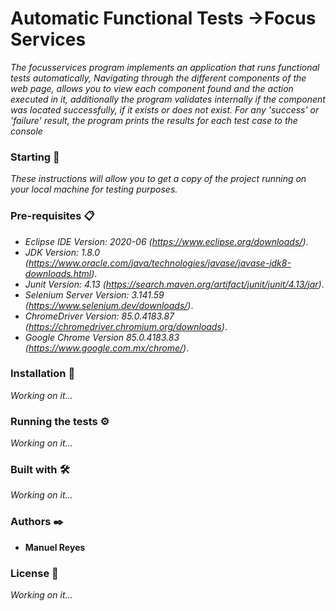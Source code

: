 # Automatic Functional Tests ->Focus Services 
_The focusservices program implements an application that runs functional tests automatically,
Navigating through the different components of the web page, allows you to view each component found
and the action executed in it, additionally the program validates internally if the component was located successfully, 
if it exists or does not exist. For any 'success' or 'failure' result, the program prints the results for each test case
to the console_

### Starting 🚀
_These instructions will allow you to get a copy of the project running on your local machine for testing purposes._

### Pre-requisites 📋
* _Eclipse IDE Version: 2020-06 (https://www.eclipse.org/downloads/)_.
* _JDK Version: 1.8.0 (https://www.oracle.com/java/technologies/javase/javase-jdk8-downloads.html)_.
* _Junit Version: 4.13 (https://search.maven.org/artifact/junit/junit/4.13/jar)_.
* _Selenium Server Version: 3.141.59 (https://www.selenium.dev/downloads/)_.
* _ChromeDriver Version: 85.0.4183.87 (https://chromedriver.chromium.org/downloads)_.
* _Google Chrome Version 85.0.4183.83 (https://www.google.com.mx/chrome/)_.

### Installation 🔧
_Working on it..._

### Running the tests ⚙️
_Working on it..._

### Built with 🛠️
_Working on it..._

### Authors ✒️
* **Manuel Reyes**

### License 📄
_Working on it..._
